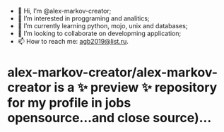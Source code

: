 - 👋 Hi, I’m @alex-markov-creator;
- 👀 I’m interested in proggraming and analitics;
- 🌱 I’m currently learning python, mojo, unix and databases;
- 💞️ I’m looking to collaborate on developming application;
- 📫 How to reach me: agb2019@list.ru.

# alex-markov-creator/alex-markov-creator is a ✨ preview ✨ repository for my profile in jobs opensource...and close source)...

